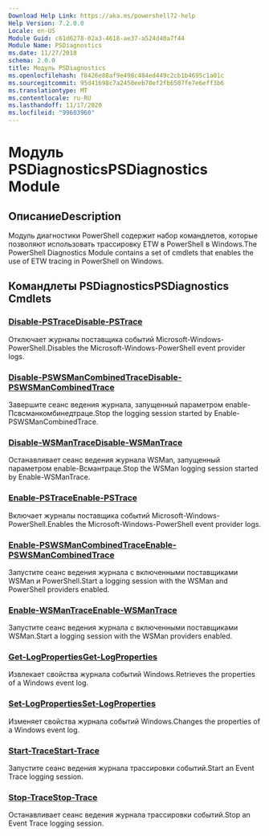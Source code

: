 ```yaml
---
Download Help Link: https://aka.ms/powershell72-help
Help Version: 7.2.0.0
Locale: en-US
Module Guid: c61d6278-02a3-4618-ae37-a524d40a7f44
Module Name: PSDiagnostics
ms.date: 11/27/2018
schema: 2.0.0
title: Модуль PSDiagnostics
ms.openlocfilehash: f8426e88af9e498c484ed449c2cb1b4695c1a01c
ms.sourcegitcommit: 95d41698c7a2450eeb70ef2fb6507fe7e6eff3b6
ms.translationtype: MT
ms.contentlocale: ru-RU
ms.lasthandoff: 11/17/2020
ms.locfileid: "99603960"
---
```

# <span data-ttu-id="34041-102">Модуль PSDiagnostics</span><span class="sxs-lookup"><span data-stu-id="34041-102">PSDiagnostics Module</span></span>

## <span data-ttu-id="34041-103">Описание</span><span class="sxs-lookup"><span data-stu-id="34041-103">Description</span></span>

<span data-ttu-id="34041-104">Модуль диагностики PowerShell содержит набор командлетов, которые позволяют использовать трассировку ETW в PowerShell в Windows.</span><span class="sxs-lookup"><span data-stu-id="34041-104">The PowerShell Diagnostics Module contains a set of cmdlets that enables the use of ETW tracing in PowerShell on Windows.</span></span>

## <span data-ttu-id="34041-105">Командлеты PSDiagnostics</span><span class="sxs-lookup"><span data-stu-id="34041-105">PSDiagnostics Cmdlets</span></span>

### [<span data-ttu-id="34041-106">Disable-PSTrace</span><span class="sxs-lookup"><span data-stu-id="34041-106">Disable-PSTrace</span></span>](Disable-PSTrace.md)
<span data-ttu-id="34041-107">Отключает журналы поставщика событий Microsoft-Windows-PowerShell.</span><span class="sxs-lookup"><span data-stu-id="34041-107">Disables the Microsoft-Windows-PowerShell event provider logs.</span></span>

### [<span data-ttu-id="34041-108">Disable-PSWSManCombinedTrace</span><span class="sxs-lookup"><span data-stu-id="34041-108">Disable-PSWSManCombinedTrace</span></span>](Disable-PSWSManCombinedTrace.md)
<span data-ttu-id="34041-109">Завершите сеанс ведения журнала, запущенный параметром enable-Псвсманкомбинедтраце.</span><span class="sxs-lookup"><span data-stu-id="34041-109">Stop the logging session started by Enable-PSWSManCombinedTrace.</span></span>

### [<span data-ttu-id="34041-110">Disable-WSManTrace</span><span class="sxs-lookup"><span data-stu-id="34041-110">Disable-WSManTrace</span></span>](Disable-WSManTrace.md)
<span data-ttu-id="34041-111">Останавливает сеанс ведения журнала WSMan, запущенный параметром enable-Всмантраце.</span><span class="sxs-lookup"><span data-stu-id="34041-111">Stop the WSMan logging session started by Enable-WSManTrace.</span></span>

### [<span data-ttu-id="34041-112">Enable-PSTrace</span><span class="sxs-lookup"><span data-stu-id="34041-112">Enable-PSTrace</span></span>](Enable-PSTrace.md)
<span data-ttu-id="34041-113">Включает журналы поставщика событий Microsoft-Windows-PowerShell.</span><span class="sxs-lookup"><span data-stu-id="34041-113">Enables the Microsoft-Windows-PowerShell event provider logs.</span></span>

### [<span data-ttu-id="34041-114">Enable-PSWSManCombinedTrace</span><span class="sxs-lookup"><span data-stu-id="34041-114">Enable-PSWSManCombinedTrace</span></span>](Enable-PSWSManCombinedTrace.md)
<span data-ttu-id="34041-115">Запустите сеанс ведения журнала с включенными поставщиками WSMan и PowerShell.</span><span class="sxs-lookup"><span data-stu-id="34041-115">Start a logging session with the WSMan and PowerShell providers enabled.</span></span>

### [<span data-ttu-id="34041-116">Enable-WSManTrace</span><span class="sxs-lookup"><span data-stu-id="34041-116">Enable-WSManTrace</span></span>](Enable-WSManTrace.md)
<span data-ttu-id="34041-117">Запустите сеанс ведения журнала с включенными поставщиками WSMan.</span><span class="sxs-lookup"><span data-stu-id="34041-117">Start a logging session with the WSMan providers enabled.</span></span>

### [<span data-ttu-id="34041-118">Get-LogProperties</span><span class="sxs-lookup"><span data-stu-id="34041-118">Get-LogProperties</span></span>](Get-LogProperties.md)
<span data-ttu-id="34041-119">Извлекает свойства журнала событий Windows.</span><span class="sxs-lookup"><span data-stu-id="34041-119">Retrieves the properties of a Windows event log.</span></span>

### [<span data-ttu-id="34041-120">Set-LogProperties</span><span class="sxs-lookup"><span data-stu-id="34041-120">Set-LogProperties</span></span>](Set-LogProperties.md)
<span data-ttu-id="34041-121">Изменяет свойства журнала событий Windows.</span><span class="sxs-lookup"><span data-stu-id="34041-121">Changes the properties of a Windows event log.</span></span>

### [<span data-ttu-id="34041-122">Start-Trace</span><span class="sxs-lookup"><span data-stu-id="34041-122">Start-Trace</span></span>](Start-Trace.md)
<span data-ttu-id="34041-123">Запустите сеанс ведения журнала трассировки событий.</span><span class="sxs-lookup"><span data-stu-id="34041-123">Start an Event Trace logging session.</span></span>

### [<span data-ttu-id="34041-124">Stop-Trace</span><span class="sxs-lookup"><span data-stu-id="34041-124">Stop-Trace</span></span>](Stop-Trace.md)
<span data-ttu-id="34041-125">Останавливает сеанс ведения журнала трассировки событий.</span><span class="sxs-lookup"><span data-stu-id="34041-125">Stop an Event Trace logging session.</span></span>

